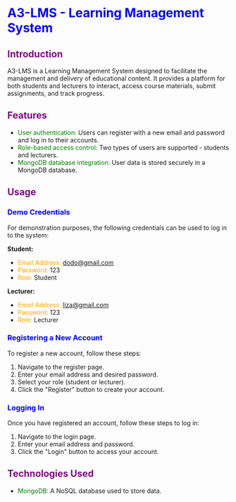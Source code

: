 # <font color="blue">A3-LMS - Learning Management System</font>

## <font color="purple">Introduction</font>
A3-LMS is a Learning Management System designed to facilitate the management and delivery of educational content. It provides a platform for both students and lecturers to interact, access course materials, submit assignments, and track progress.

## <font color="purple">Features</font>

- <font color="green">User authentication:</font> Users can register with a new email and password and log in to their accounts.
- <font color="green">Role-based access control:</font> Two types of users are supported - students and lecturers.
- <font color="green">MongoDB database integration:</font> User data is stored securely in a MongoDB database.

## <font color="purple">Usage</font>

### <font color="blue">Demo Credentials</font>
For demonstration purposes, the following credentials can be used to log in to the system:

**Student:**

- <font color="orange">Email Address:</font> dodo@gmail.com
- <font color="orange">Password:</font> 123
- <font color="orange">Role:</font> Student

**Lecturer:**

- <font color="orange">Email Address:</font> liza@gmail.com
- <font color="orange">Password:</font> 123
- <font color="orange">Role:</font> Lecturer

### <font color="blue">Registering a New Account</font>

To register a new account, follow these steps:

1. Navigate to the register page.
2. Enter your email address and desired password.
3. Select your role (student or lecturer).
4. Click the "Register" button to create your account.

### <font color="blue">Logging In</font>

Once you have registered an account, follow these steps to log in:

1. Navigate to the login page.
2. Enter your email address and password.
3. Click the "Login" button to access your account.

## <font color="purple">Technologies Used</font>

- <font color="green">MongoDB:</font> A NoSQL database used to store data.
